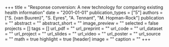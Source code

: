 +++
title = "Response conversion: A new technology for comparing existing health information"
date = "2001-01-01"
publication_types = ["5"]
authors = ["S. {van Buuren}", "S. Eyres", "A. Tennant", "M. Hopman-Rock"]
publication = ""
abstract = ""
abstract_short = ""
image_preview = ""
selected = false
projects = []
tags = []
url_pdf = ""
url_preprint = ""
url_code = ""
url_dataset = ""
url_project = ""
url_slides = ""
url_video = ""
url_poster = ""
url_source = ""
math = true
highlight = true
[header]
image = ""
caption = ""
+++

